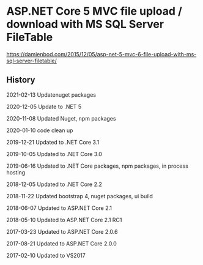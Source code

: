 # ASP.NET Core 5 MVC file upload / download with MS SQL Server FileTable

https://damienbod.com/2015/12/05/asp-net-5-mvc-6-file-upload-with-ms-sql-server-filetable/

## History 

2021-02-13 Updatenuget packages

2020-12-05 Update to .NET 5

2020-11-08 Updated Nuget, npm packages

2020-01-10 code clean up

2019-12-21 Updated to .NET Core 3.1

2019-10-05 Updated to .NET Core 3.0

2019-06-16 Updated to .NET Core packages, npm packages, in process hosting 

2018-12-05 Updated to .NET Core 2.2

2018-11-22 Updated bootstrap 4, nuget packages, ui build

2018-06-07 Updated to ASP.NET Core 2.1

2018-05-10 Updated to ASP.NET Core 2.1 RC1

2017-03-23 Updated to ASP.NET Core 2.0.6

2017-08-21 Updated to ASP.NET Core 2.0.0

2017-02-10 Updated to VS2017 
